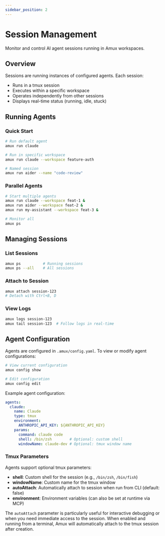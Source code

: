 ```yaml
---
sidebar_position: 2
---
```


# Session Management

Monitor and control AI agent sessions running in Amux workspaces.

## Overview

Sessions are running instances of configured agents. Each session:

- Runs in a tmux session
- Executes within a specific workspace
- Operates independently from other sessions
- Displays real-time status (running, idle, stuck)

## Running Agents

### Quick Start

```bash
# Run default agent
amux run claude

# Run in specific workspace
amux run claude --workspace feature-auth

# Named session
amux run aider --name "code-review"
```

### Parallel Agents

```bash
# Start multiple agents
amux run claude --workspace feat-1 &
amux run aider --workspace feat-2 &
amux run my-assistant --workspace feat-3 &

# Monitor all
amux ps
```

## Managing Sessions

### List Sessions

```bash
amux ps          # Running sessions
amux ps --all    # All sessions
```

### Attach to Session

```bash
amux attach session-123
# Detach with Ctrl+B, D
```

### View Logs

```bash
amux logs session-123
amux tail session-123  # Follow logs in real-time
```

## Agent Configuration

Agents are configured in `.amux/config.yaml`. To view or modify agent configurations:

```bash
# View current configuration
amux config show

# Edit configuration
amux config edit
```

Example agent configuration:

```yaml
agents:
  claude:
    name: Claude
    type: tmux
    environment:
      ANTHROPIC_API_KEY: ${ANTHROPIC_API_KEY}
    params:
      command: claude code
      shell: /bin/zsh        # Optional: custom shell
      windowName: claude-dev # Optional: tmux window name
```

### Tmux Parameters

Agents support optional tmux parameters:

- **shell**: Custom shell for the session (e.g., `/bin/zsh`, `/bin/fish`)
- **windowName**: Custom name for the tmux window
- **autoAttach**: Automatically attach to session when run from CLI (default: false)
- **environment**: Environment variables (can also be set at runtime via MCP)

The `autoAttach` parameter is particularly useful for interactive debugging or when you need immediate access to the session. When enabled and running from a terminal, Amux will automatically attach to the tmux session after creation.
